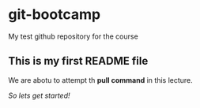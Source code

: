 # git-bootcamp
My test github repository for the course
## This is my first README file
We are abotu to attempt th **pull command** in this lecture.

*So lets get started!*
